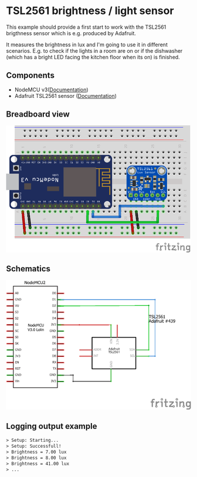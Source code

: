 # TSL2561 brightness / light sensor
This example should provide a first start to work with the TSL2561 brigthness sensor which is e.g. produced by Adafruit.

It measures the brightness in lux and I'm going to use it in different scenarios. E.g. to check if the lights in a room are on or if the dishwasher (which has a bright LED facing the kitchen floor when its on) is finished.

## Components
* NodeMCU v3([Documentation](https://nodemcu.readthedocs.io/en/master/))
* Adafruit TSL2561 sensor ([Documentation](https://www.adafruit.com/product/439))
## Breadboard view
![breadboard](tsl2561_bb.png)
## Schematics
![schematics](tsl2561_schem.png)
## Logging output example
```
> Setup: Starting...
> Setup: Successfull!
> Brightness = 7.00 lux
> Brightness = 8.00 lux
> Brightness = 41.00 lux
> ...
```